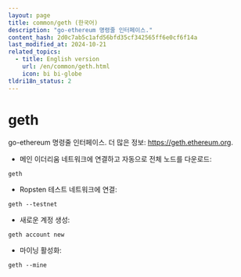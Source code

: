 ```yaml
---
layout: page
title: common/geth (한국어)
description: "go-ethereum 명령줄 인터페이스."
content_hash: 2d0c7ab5c1afd56bfd35cf342565ff6e0cf6f14a
last_modified_at: 2024-10-21
related_topics:
  - title: English version
    url: /en/common/geth.html
    icon: bi bi-globe
tldri18n_status: 2
---
```

# geth

go-ethereum 명령줄 인터페이스.
더 많은 정보: <https://geth.ethereum.org>.

- 메인 이더리움 네트워크에 연결하고 자동으로 전체 노드를 다운로드:

`geth`

- Ropsten 테스트 네트워크에 연결:

`geth --testnet`

- 새로운 계정 생성:

`geth account new`

- 마이닝 활성화:

`geth --mine`
